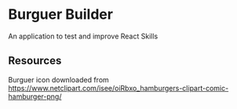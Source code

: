 # Burguer Builder

An application to test and improve React Skills

## Resources

Burguer icon downloaded from https://www.netclipart.com/isee/oiRbxo_hamburgers-clipart-comic-hamburger-png/